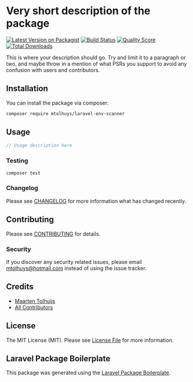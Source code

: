 # Very short description of the package

[![Latest Version on Packagist](https://img.shields.io/packagist/v/mtolhuys/laravel-env-scanner.svg?style=flat-square)](https://packagist.org/packages/mtolhuys/laravel-env-scanner)
[![Build Status](https://img.shields.io/travis/mtolhuys/laravel-env-scanner/master.svg?style=flat-square)](https://travis-ci.org/mtolhuys/laravel-env-scanner)
[![Quality Score](https://img.shields.io/scrutinizer/g/mtolhuys/laravel-env-scanner.svg?style=flat-square)](https://scrutinizer-ci.com/g/mtolhuys/laravel-env-scanner)
[![Total Downloads](https://img.shields.io/packagist/dt/mtolhuys/laravel-env-scanner.svg?style=flat-square)](https://packagist.org/packages/mtolhuys/laravel-env-scanner)

This is where your description should go. Try and limit it to a paragraph or two, and maybe throw in a mention of what PSRs you support to avoid any confusion with users and contributors.

## Installation

You can install the package via composer:

```bash
composer require mtolhuys/laravel-env-scanner
```

## Usage

``` php
// Usage description here
```

### Testing

``` bash
composer test
```

### Changelog

Please see [CHANGELOG](CHANGELOG.md) for more information what has changed recently.

## Contributing

Please see [CONTRIBUTING](CONTRIBUTING.md) for details.

### Security

If you discover any security related issues, please email mtolhuys@hotmail.com instead of using the issue tracker.

## Credits

- [Maarten Tolhuijs](https://github.com/mtolhuys)
- [All Contributors](../../contributors)

## License

The MIT License (MIT). Please see [License File](LICENSE.md) for more information.

## Laravel Package Boilerplate

This package was generated using the [Laravel Package Boilerplate](https://laravelpackageboilerplate.com).

